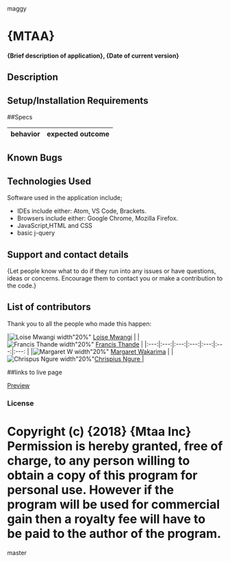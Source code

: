  maggy
# {MTAA}
#### {Brief description of application}, {Date of current version}
## Description


## Setup/Installation Requirements


##Specs

|**behavior**                                    | **expected outcome**                      |
|:-----------------------------------------------|:------------------------------------------|

## Known Bugs


## Technologies Used
Software used in the application include;
* IDEs include either: Atom, VS Code, Brackets.
* Browsers include either: Google Chrome, Mozilla Firefox.
* JavaScript,HTML and CSS
* basic j-query

## Support and contact details
{Let people know what to do if they run into any issues or have questions, ideas or concerns.  Encourage them to contact you or make a contribution to the code.}

## List of contributors
Thank you to all the people who made this happen:

|![Loise Mwangi width"20%"](https://github.com/tc-mwangi/mtaa/blob/master/image/loise.jpg) [Loise Mwangi](https://github.com/tc-mwangi/)     |
|![Francis Thande width"20%"](https://github.com/tc-mwangi/mtaa/blob/master/image/Fran.jpg) [Francis Thande](https://github.com/Dun-Njuguna/)   |
|:---:|:---:|:---:|:---:|:---:|:---:|:---: |
|![Margaret W width"20%"](https://github.com/tc-mwangi/mtaa/blob/master/image/wak.jpg) [Margaret Wakarima](https://github.com/MargaretW/)   |
|![Chrispus Ngure width"20%"](https://github.com/tc-mwangi/mtaa/blob/master/image/ngure.jpg)[Chrispius Ngure ](https://github.com/Slim95Chrisp)   |

##links to live page

[Preview](https://tc-mwangi.github.io/mtaa/)

### License

Copyright (c) {2018} {Mtaa Inc} Permission is hereby granted, free of charge, to any person willing to obtain a copy of this program for personal use. However if the program will be used for commercial gain then a royalty fee will have to be paid to the author of the program.
=======

master
